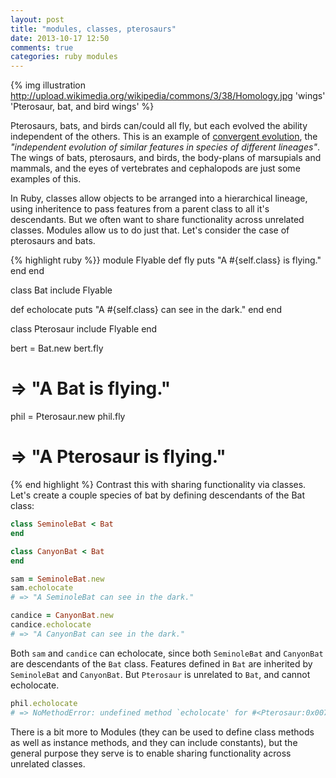 ```yaml
---
layout: post
title: "modules, classes, pterosaurs"
date: 2013-10-17 12:50
comments: true
categories: ruby modules
---
```

{% img illustration http://upload.wikimedia.org/wikipedia/commons/3/38/Homology.jpg 'wings' 'Pterosaur, bat, and bird wings' %}

Pterosaurs, bats, and birds can/could all fly, but each evolved the ability independent of the others. This is an example of [convergent evolution](http://en.wikipedia.org/wiki/Convergent_evolution), the *"independent evolution of similar features in species of different lineages"*. The wings of bats, pterosaurs, and birds, the body-plans of marsupials and mammals, and the eyes of vertebrates and cephalopods are just some examples of this.

In Ruby, classes allow objects to be arranged into a hierarchical lineage, using inheritence to pass features from a parent class to all it's descendants. But we often want to share functionality across unrelated classes. Modules allow us to do just that. Let's consider the case of pterosaurs and bats.

{% highlight ruby %}}
module Flyable
  def fly
    puts "A #{self.class} is flying."
  end
end

class Bat
  include Flyable

  def echolocate
    puts "A #{self.class} can see in the dark."
  end
end

class Pterosaur
  include Flyable
end

bert = Bat.new
bert.fly
# => "A Bat is flying."

phil = Pterosaur.new
phil.fly
# => "A Pterosaur is flying."
{% end highlight %}
Contrast this with sharing functionality via classes. Let's create a couple species of bat by defining descendants of the Bat class:

``` ruby
class SeminoleBat < Bat
end

class CanyonBat < Bat
end

sam = SeminoleBat.new
sam.echolocate
# => "A SeminoleBat can see in the dark."

candice = CanyonBat.new
candice.echolocate
# => "A CanyonBat can see in the dark."
```

Both `sam` and `candice` can echolocate, since both `SeminoleBat` and `CanyonBat` are descendants of the `Bat` class. Features defined in `Bat` are inherited by `SeminoleBat` and `CanyonBat`. But `Pterosaur` is unrelated to `Bat`, and cannot echolocate.

``` ruby
phil.echolocate
# => NoMethodError: undefined method `echolocate' for #<Pterosaur:0x007fdcbc082eb0>
```

There is a bit more to Modules (they can be used to define class methods as well as instance methods, and they can include constants), but the general purpose they serve is to enable sharing functionality across unrelated classes.
